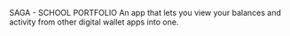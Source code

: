 SAGA - SCHOOL PORTFOLIO
An app that lets you view your balances and activity from other digital wallet apps into one.
